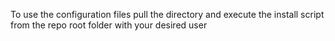 To use the configuration files pull the directory and execute the install script from the repo root folder with your desired user
